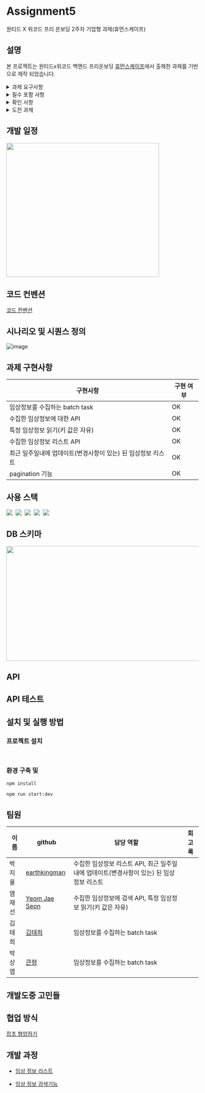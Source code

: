# Assignment5
원티드 X 위코드 프리 온보딩 2주차 기업형 과제(휴먼스케이프)

## 설명

본 프로젝트는 원티드x위코드 백엔드 프리온보딩  [휴먼스케이프](https://www.notion.so/wecode/087d474586cb45b8a981a5ab4931b9f3)에서 출제한 과제를 기반으로 제작 되었습니다.

 <details>

 
<summary> 과제 요구사항  </summary>

- 임상정보를 수집하는 batch task
- 수집한 임상정보에 대한 API
- 특정 임상정보 읽기(키 값은 자유)
- 수집한 임상정보 리스트 API
- 최근 일주일내에 업데이트(변경사항이 있는) 된 임상정보 리스트
- pagination 기능
- Test 구현시 가산점이 있습니다.


</details>



 <details>

<summary> 필수 포함 사항 </summary>

- READ.ME 작성
 
- 프로젝트 빌드, 자세한 실행 방법 명시
 
- 구현 방법과 이유에 대한 간략한 설명
 
- 완료된 시스템이 배포된 서버의 주소
 
- Swagger나 Postman을 통한 API 테스트할때 필요한 상세 방법 및  테스트 가능하도록 구현
 
- 해당 과제를 진행하면서 회고 내용 블로그 포스팅
 
</details>


 <details>

<summary> 확인 사항 </summary>
 
- 데이터베이스는 SQLite로 구현 및 ORM 사용 필수
 
- secret key, api key 등을 레포지토리에 올리지 않도록 유의
 
- README.md 에 관련 설명 명시 필요
 
</details>


 <details>

<summary> 도전 과제 </summary>

- 배포하여 웹에서 사용 할 수 있도록 제공
 
- 임상정보 검색 API 제공
 
</details>



## 개발 일정
<img src="https://user-images.githubusercontent.com/48669085/142020616-a3e8876d-72cf-4684-ae41-61d671b39c3b.png" height="350px" width="400px" />

## 코드 컨벤션
[코드 컨벤션](https://github.com/Wanted-Free-Pre-Onboarding-Course-10/Assignment4/wiki/%EC%BD%94%EB%93%9C%EC%BB%A8%EB%B2%A4%EC%85%98)

## 시나리오 및 시퀀스 정의
![image](https://user-images.githubusercontent.com/48669085/142013394-288aa47e-b9ee-4369-a209-40e3f5ad675c.png)



## 과제 구현사항

| 구현사항  | 구현 여부                                          |
|------- | ----------------------------------------------- |
|임상정보를 수집하는 batch task|  OK| 
|수집한 임상정보에 대한 API|OK |
|특정 임상정보 읽기(키 값은 자유)| OK | 
|수집한 임상정보 리스트 API| OK | 
|최근 일주일내에 업데이트(변경사항이 있는) 된 임상정보 리스트 | OK | 
|pagination 기능| OK | 



## 사용 스택

<img src="https://img.shields.io/badge/TypeScript-3178C6?style=for-the-badge&logo=TypeScript&logoColor=white" />&nbsp;
<img src="https://img.shields.io/badge/Node.js-339933?style=for-the-badge&logo=Node.js&logoColor=white" />&nbsp;
<img src="https://img.shields.io/badge/NestJS-E0234E?style=for-the-badge&logo=NestJS&logoColor=white" />&nbsp;
<img src="https://img.shields.io/badge/SQLite-003B57?style=for-the-badge&logo=SQLite&logoColor=white" />&nbsp;
<img src="https://img.shields.io/badge/TYPEORM-red?style=for-the-badge&logo=TYPEORM&logoColor=white" />

## DB 스키마
<img src="https://user-images.githubusercontent.com/48669085/142012766-940e2615-8625-4f73-b19a-61f7d7ce9b1c.png" height="300px" width="600px" />

## API


## API 테스트


## 설치 및 실행 방법

### 프로젝트 설치

```


```

 ### 환경 구축 및 
```
npm install

npm run start:dev
```

## 팀원

| 이름   | github                                          | 담당 역할                  | 회고록             |
| ------ | ----------------------------------------------- | -------------------------- |------------------|
| 박지율 | [earthkingman](https://github.com/earthkingman) |  수집한 임상정보 리스트 API, 최근 일주일내에 업데이트(변경사항이 있는) 된 임상정보 리스트   |            |
| 염재선 | [Yeom Jae Seon](https://github.com/YeomJaeSeon) | 수집한 임상정보에 검색 API, 특정 임상정보 읽기(키 값은 자유) |                     |
| 김태희 | [김태희](https://github.com/godtaehee)           |    임상정보를 수집하는 batch task   |             |
| 박상엽 | [큰형](  https://github.com/lotus0204)           |   임상정보를 수집하는 batch task   |                   |


## 개발도중 고민들

## 협업 방식

[잡초 협업하기](https://github.com/Wanted-Free-Pre-Onboarding-Course-10/Assignment2/wiki/%ED%98%91%EC%97%85-%EB%B0%A9%EC%8B%9D)

## 개발 과정

- [임상 정보 리스트](https://github.com/Wanted-Free-Pre-Onboarding-Course-10/Assignment5/wiki/%EC%9E%84%EC%83%81%EC%A0%95%EB%B3%B4-%EB%A6%AC%EC%8A%A4%ED%8A%B8)

- [임상 정보 검색기능](https://github.com/Wanted-Free-Pre-Onboarding-Course-10/Assignment5/wiki/%EA%B2%80%EC%83%89-%EA%B8%B0%EB%8A%A5)

